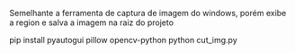 Semelhante a ferramenta de captura de imagem do windows, porém exibe a region e salva a imagem na raiz do projeto

pip install pyautogui pillow opencv-python 
python cut_img.py

